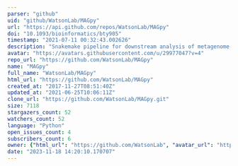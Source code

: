 ```yaml
---
parser: "github"
uid: "github/WatsonLab/MAGpy"
url: "https://api.github.com/repos/WatsonLab/MAGpy"
doi: "10.1093/bioinformatics/bty905"
timestamp: "2021-07-11 00:32:43.002626"
description: "Snakemake pipeline for downstream analysis of metagenome-assembled genomes (MAGs) (pronounced mag-pie)"
avatar: "https://avatars.githubusercontent.com/u/29977047?v=4"
repo_url: "https://github.com/WatsonLab/MAGpy"
name: "MAGpy"
full_name: "WatsonLab/MAGpy"
html_url: "https://github.com/WatsonLab/MAGpy"
created_at: "2017-11-27T08:51:40Z"
updated_at: "2021-06-25T10:06:11Z"
clone_url: "https://github.com/WatsonLab/MAGpy.git"
size: 7118
stargazers_count: 52
watchers_count: 52
language: "Python"
open_issues_count: 4
subscribers_count: 6
owner: {"html_url": "https://github.com/WatsonLab", "avatar_url": "https://avatars.githubusercontent.com/u/29977047?v=4", "login": "WatsonLab", "type": "Organization"}
date: "2023-11-18 14:20:10.170707"
---
```

